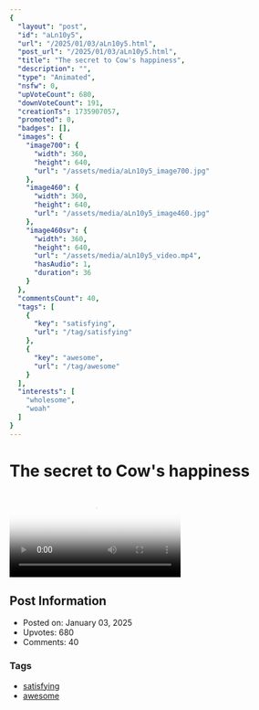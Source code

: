 ```yaml
---
{
  "layout": "post",
  "id": "aLn10y5",
  "url": "/2025/01/03/aLn10y5.html",
  "post_url": "/2025/01/03/aLn10y5.html",
  "title": "The secret to Cow's happiness",
  "description": "",
  "type": "Animated",
  "nsfw": 0,
  "upVoteCount": 680,
  "downVoteCount": 191,
  "creationTs": 1735907057,
  "promoted": 0,
  "badges": [],
  "images": {
    "image700": {
      "width": 360,
      "height": 640,
      "url": "/assets/media/aLn10y5_image700.jpg"
    },
    "image460": {
      "width": 360,
      "height": 640,
      "url": "/assets/media/aLn10y5_image460.jpg"
    },
    "image460sv": {
      "width": 360,
      "height": 640,
      "url": "/assets/media/aLn10y5_video.mp4",
      "hasAudio": 1,
      "duration": 36
    }
  },
  "commentsCount": 40,
  "tags": [
    {
      "key": "satisfying",
      "url": "/tag/satisfying"
    },
    {
      "key": "awesome",
      "url": "/tag/awesome"
    }
  ],
  "interests": [
    "wholesome",
    "woah"
  ]
}
---
```


# The secret to Cow's happiness

<video controls playsinline loop poster="/assets/media/aLn10y5_image460.jpg">
  <source src="/assets/media/aLn10y5_video.mp4" type="video/mp4">
  Your browser does not support the video tag.
</video>

## Post Information

- Posted on: January 03, 2025
- Upvotes: 680
- Comments: 40

### Tags

- [satisfying](/tag/satisfying)
- [awesome](/tag/awesome)

